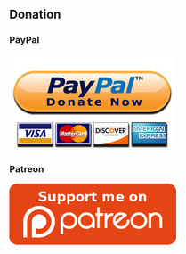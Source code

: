 ## Donation 

### PayPal

[![IMAGE ALT TEXT HERE](images/paypal.jpeg)](https://www.paypal.com/cgi-bin/webscr?cmd=_donations&business=sarbetuladhar10%40gmail.com&item_name=Support+for+work+on+Gmail+Labels+as+Tabs+extension&currency_code=USD&source=url)

### Patreon

[![IMAGE ALT TEXT HERE](images/patreon.png)](https://www.patreon.com/puru)
